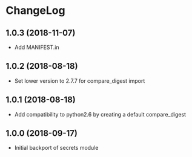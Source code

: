 ChangeLog
=========

1.0.3 (2018-11-07)
------------------

* Add MANIFEST.in

1.0.2 (2018-08-18)
------------------

* Set lower version to 2.7.7 for compare_digest import

1.0.1 (2018-08-18)
------------------

* Add compatibility to python2.6 by creating a default compare_digest

1.0.0 (2018-09-17)
------------------

* Initial backport of secrets module
